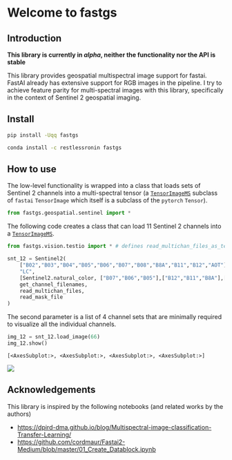 Welcome to fastgs
================

<!-- WARNING: THIS FILE WAS AUTOGENERATED! DO NOT EDIT! -->

## Introduction

**This library is currently in *alpha*, neither the functionality nor
the API is stable**

This library provides geospatial multispectral image support for fastai.
FastAI already has extensive support for RGB images in the pipeline. I
try to achieve feature parity for multi-spectral images with this
library, specifically in the context of Sentinel 2 geospatial imaging.

## Install

``` sh
pip install -Uqq fastgs
```

``` sh
conda install -c restlessronin fastgs
```

## How to use

The low-level functionality is wrapped into a class that loads sets of
Sentinel 2 channels into a multi-spectral tensor (a
[`TensorImageMS`](https://restlessronin.github.io/fastgs/vision.core.html#tensorimagems)
subclass of `fastai` `TensorImage` which itself is a subclass of the
`pytorch` `Tensor`).

``` python
from fastgs.geospatial.sentinel import *
```

The following code creates a class that can load 11 Sentinel 2 channels
into a
[`TensorImageMS`](https://restlessronin.github.io/fastgs/vision.core.html#tensorimagems).

``` python
from fastgs.vision.testio import * # defines read_multichan_files_as_tensor

snt_12 = Sentinel2(
    ["B02","B03","B04","B05","B06","B07","B08","B8A","B11","B12","AOT"],
    "LC",
    [Sentinel2.natural_color, ["B07","B06","B05"],["B12","B11","B8A"],["B08"]],
    get_channel_filenames,
    read_multichan_files,
    read_mask_file
)
```

The second parameter is a list of 4 channel sets that are minimally
required to visualize all the individual channels.

``` python
img_12 = snt_12.load_image(66)
img_12.show()
```

    [<AxesSubplot:>, <AxesSubplot:>, <AxesSubplot:>, <AxesSubplot:>]

![](index_files/figure-gfm/cell-4-output-2.png)

## Acknowledgements

This library is inspired by the following notebooks (and related works
by the authors)

- https://dpird-dma.github.io/blog/Multispectral-image-classification-Transfer-Learning/
- https://github.com/cordmaur/Fastai2-Medium/blob/master/01_Create_Datablock.ipynb
